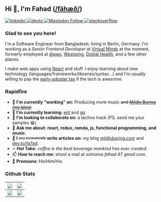 ## Hi 👋, I'm Fahad ([/fähæð/][1])

[ ![linkedin][linkedin-badge]][linkedin-link][ ![devto][devto-badge]][devto-link][ ![Mastodon Follow][mast-badge]][mast-link][ ![stackoverflow][so-badge]][so-link]

<!--[![ko-fi](https://img.shields.io/badge/buy_me_a_ko--fi-FF5E5B.svg?style=for-the-badge&logo=ko-fi&logoColor=white) ](https://ko-fi.com/fa7ad) -->

### Glad to see you here!

I'm a Software Engineer from Bangladesh; living in Berlin, Germany.
I'm working as a _Senior Frontend Developer_ at [Virtual Minds] at the moment, formerly employed at [@aws], [Westwing], [Digital Health][dh], and a few other places.

I make web apps using [React] and stuff. I enjoy learning about new technology (languages/frameworks/libraries/syntax…) and I'm usually willing to pay the [early-adopter tax][2] if the tech is awesome.

### Rapidfire

- 🔭 **I'm currently "working" on:** Producing more music ~~and [Mildly Boring (my blog)][blog]~~
- 🌱 **I'm currently learning:** [ent] and [go]
- 👯 **I'm looking to collaborate on:** a techno track (PS. send me your samples 😁)
- 💬 **Ask me about:** **react, redux, ramda, js, functional programming, and music**.
- 📝 **I _<sup><sub>very occassionally</sub></sup>_ write articles on:** my blog [mildlyboring.com][blog] and [dev.to/fa7ad][devto-link].
- 🔥 **Hot Take:** _coffee is the best beverage mankind has ever created_.
- 📫 **How to reach me:** shoot a mail at _setname.fahad AT gmail.com_.
- 💅 **Pronouns:** He/Him/His.

### Github Stats

|![][gh-stats-widget] | ![][streak-widget]                  |
| :-----------------: | :---------------------------------: |
|![][mul-widget]      | [![][spotify-widget]][spotify-link] |

[linkedin-badge]: https://img.shields.io/badge/linkedin-%231E77B5.svg?style=for-the-badge&logo=linkedin&logoColor=white
[devto-badge]: https://img.shields.io/badge/dev.to-%2308090A.svg?style=for-the-badge&logo=dev.to&logoColor=white
[mast-badge]: https://img.shields.io/mastodon/follow/109310575443071230?color=salmon&domain=https%3A%2F%2Fc.im&label=c.im&logo=mastodon&logoColor=white&style=for-the-badge
[so-badge]: https://img.shields.io/badge/stackoverflow-%23F28032.svg?style=for-the-badge&logo=stackoverflow&logoColor=white

[linkedin-link]: https://linkedin.com/in/fa7ad
[devto-link]: https://dev.to/fa7ad
[mast-link]: https://c.im/@fa7ad
[so-link]: https://stackoverflow.com/users/3639506/trve-fa7ad
[spotify-link]: https://open.spotify.com/track/48Zzcl2ifQpsVu1PHwnqKy

[Virtual Minds]: https://virtualminds.de/en/
[ent]: https://entgo.io/
[go]: https://golang.org/
[@aws]: https://github.com/aws
[Westwing]: https://github.com/Westwing-Home-and-Living
[dh]: https://grameendh.com
[React]: https://reactjs.org/
[blog]: https://mildlyboring.com
[1]: http://ipa-reader.xyz/?text=f%C3%A4h%C3%A6%C3%B0&voice=Filiz
[2]: https://www.zdnet.com/article/the-early-adopter-tax/

[gh-stats-widget]: https://github-readme-stats-git-masterrstaa-rickstaa.vercel.app/api?username=fa7ad&count_private=true&theme=radical&show_icons=true&utm_source=123b25
[streak-widget]: https://github-readme-streak-stats.herokuapp.com?user=fa7ad&theme=radical&card_width=360&date_format=d.m.y&utm_source=h12b3m25
[mul-widget]: https://github-readme-stats-git-masterrstaa-rickstaa.vercel.app/api/top-langs/?username=fa7ad&layout=compact&card_width=417&show_icons=true&show_icons=true&theme=radical&utm_source=123bm25
[spotify-widget]: https://spotify-recently-played-readme.vercel.app/api?user=fahadiam&width=360&count=2&unique=1&utm_source=12b3m23
